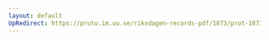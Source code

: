 ```yaml
---
layout: default
UpRedirect: https://pruto.im.uu.se/riksdagen-records-pdf/1873/prot-1873--ak--121/prot-1873--ak--121_000.pdf
---
```

